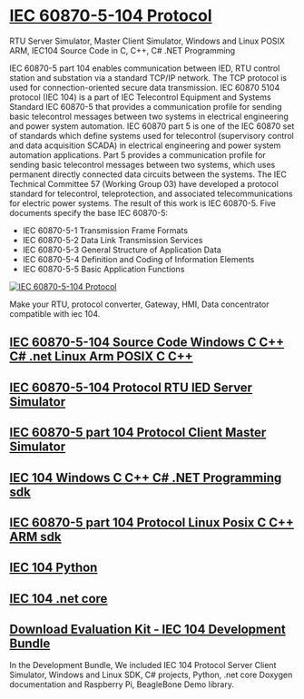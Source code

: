 <script type="application/ld+json">
{
  "@context" : "http://schema.org",
  "@type" : "Product",
  "brand": {
        "@type": "Brand",
        "name": "IEC 60870-5-104 Protocol"
      },
  "name" : "IEC 60870-5-104 Protocol",
  "sku": "IEC-60870-5-104-Protocol",
  "mpn": "IEC-60870-5-104-Protocol",
  "logo" : "https://www.freyrscada.com/images/iec-104-main-151x154.png",
  "image": [
        "https://www.freyrscada.com/images/iec-104-main-1x1.jpg",
        "https://www.freyrscada.com/images/iec-104-main-4x3.jpg",
        "https://www.freyrscada.com/images/iec-104-main-16x9.jpg"
       ],
  "description" : "IEC 60870-5-104 protocol Server RTU IED Master Client simulator, Source Code Library, stack, Driver for Windows Linux C C++ C#.NET Programming",
  "url" : "https://iec-60870-5-104-protocol.readthedocs.io/",
  "offers" : {
    "@type" : "Offer",
    "url" : "https://iec-60870-5-104-protocol.readthedocs.io/",
    "priceCurrency": "USD",
    "price" : "1500",
    "priceValidUntil": "2026-12-31",
    "availability": "https://schema.org/InStock",
    "itemCondition": "https://schema.org/NewCondition",
    "hasMerchantReturnPolicy": {
        "value": true
      },
     "shippingDetails": {
        "type": "FreeShipping",
        "price": "0"
      }
  },
  
  "aggregateRating": {
    "@type": "AggregateRating",
    "ratingValue": "5",
    "ratingCount": "126",
	"reviewCount": "89"
  },
  
  "review" : {
    "@type" : "Review",
    "author" : {
      "@type" : "Person",
      "name" : "Panasonic Singapore"
    },
    "reviewRating" : {
      "@type" : "Rating",
      "ratingValue" : "96",
      "bestRating" : "100",
      "worstRating" : "88"
    },
    "reviewBody" : "Best IEC 60870-5-104 Protocol solution easy to integrate with our RTU products"
  }
}
</script>
# [IEC 60870-5-104 Protocol](http://www.freyrscada.com/iec-60870-5-104.php)



RTU Server Simulator, Master Client Simulator, Windows and Linux POSIX ARM, IEC104 Source Code in C, C++, C# .NET Programming

IEC 60870-5 part 104 enables communication between IED, RTU control station and substation via a standard TCP/IP network. 
The TCP protocol is used for connection-oriented secure data transmission.
IEC 60870 5104 protocol (IEC 104) is a part of IEC Telecontrol Equipment and Systems Standard IEC 60870-5 that provides a communication profile for sending basic telecontrol messages between two systems in electrical engineering and power system automation.
IEC 60870 part 5 is one of the IEC 60870 set of standards which define systems used for telecontrol (supervisory control and data acquisition SCADA) in electrical engineering and power system automation applications. 
Part 5 provides a communication profile for sending basic telecontrol messages between two systems, which uses permanent directly connected data circuits between the systems. The IEC Technical Committee 57 (Working Group 03) have developed a protocol standard for telecontrol, teleprotection, and associated telecommunications for electric power systems. 
The result of this work is IEC 60870-5. Five documents specify the base IEC 60870-5:

- IEC 60870-5-1 Transmission Frame Formats
- IEC 60870-5-2 Data Link Transmission Services
- IEC 60870-5-3 General Structure of Application Data
- IEC 60870-5-4 Definition and Coding of Information Elements
- IEC 60870-5-5 Basic Application Functions

[![IEC 60870-5-104 Protocol](https://www.freyrscada.com/images/104w320x220.jpg)](http://www.freyrscada.com/iec-60870-5-104.php)

Make your RTU, protocol converter, Gateway, HMI, Data concentrator compatible with iec 104.

## [IEC 60870-5-104 Source Code Windows C C++ C# .net Linux Arm POSIX C C++](http://www.freyrscada.com/iec-60870-5-104-Source-Code-Library.html)

## [IEC 60870-5-104 Protocol RTU IED Server Simulator](http://www.freyrscada.com/iec-60870-5-104-Server-Simulator.php)

## [IEC 60870-5 part 104 Protocol Client Master Simulator](http://www.freyrscada.com/iec-60870-5-104-Client-Simulator.php)

## [IEC 104 Windows C C++ C# .NET Programming sdk](http://www.freyrscada.com/iec-60870-5-104-Windows-Software-Development-Kit(SDK).php)

## [IEC 60870-5 part 104 Protocol Linux Posix C C++ ARM sdk](http://www.freyrscada.com/iec-60870-5-104-Linux-Software-Development-Kit(SDK).php)

## [IEC 104 Python](http://www.freyrscada.com/iec-60870-5-104-python.php)

## [IEC 104 .net core](http://www.freyrscada.com/iec-60870-5-104-netcore-windows-linux.php)



## [Download Evaluation Kit - IEC 104 Development Bundle](http://www.freyrscada.com/iec-60870-5-104.php#Download-IEC60870-5-104-Development-Bundle)

In the Development Bundle, We included IEC 104 Protocol Server  Client Simulator, Windows and Linux SDK, C# projects, Python, .net core Doxygen documentation and Raspberry Pi, BeagleBone Demo library.

